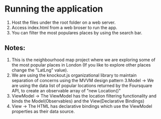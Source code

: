 # Running the application

1. Host the files under the root folder on a web server.
2. Access index.html from a web broser to run the app.
3. You can filter the most populares places by using the search bar.

## Notes:

1. This is the neighbourhood map project where we are exploring some of the most popular places in London (If you like to explore other places change the "LatLng" value).
2. We are using the knockout.js organizational library to maintain separation of concerns using the MVVM design pattern
3.Model -> We are using the data list of popular locations returned by the Foursquare API, to create an observable array of "new Location()"
4. ViewModel -> The ViewModel has the location filtering functionality and binds the Model(Observables) and the View(Declarative Bindings)
5. View -> The HTML has declarative bindings which use the ViewModel properties as their data source.